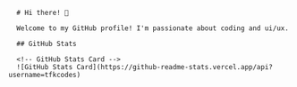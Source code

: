 
      # Hi there! 👋

      Welcome to my GitHub profile! I'm passionate about coding and ui/ux.

      ## GitHub Stats

      <!-- GitHub Stats Card -->
      ![GitHub Stats Card](https://github-readme-stats.vercel.app/api?username=tfkcodes)

    